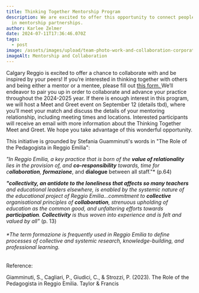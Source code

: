 ```yaml
---
title: Thinking Together Mentorship Program
description: We are excited to offer this opportunity to connect people together
  in mentorship partnerships.
author: Karlee Zelmer
date: 2024-07-11T17:36:46.070Z
tags:
  - post
image: /assets/images/upload/team-photo-work-and-collaboration-corporate-canva-banner.jpg
imageAlt: Mentorship and Collaboration
---
```

Calgary Reggio is excited to offer a chance to collaborate with and be inspired by your peers! If you’re interested in thinking together with others and being either a mentor or a mentee, please fill out [this form. ](https://forms.gle/tDsY5dyJWK4uyB7WA)We’ll endeavor to pair you up in order to collaborate and advance your practice throughout the 2024-2025 year. If there is enough interest in this program, we will host a Meet and Greet event on September 12 (details tbd), where you’ll meet your match and discuss the details of your mentoring relationship, including meeting times and locations. Interested participants will receive an email with more information about the Thinking Together Meet and Greet. We hope you take advantage of this wonderful opportunity.

This initiative is grounded by Stefania Guamminuti's words in "The Role of the Pedagogista in Reggio Emilia":

*"In Reggio Emilia, a key practice that is born of the **value of relationality** lies in the provision of, and **co-responsibility** towards, time for c**ollaboration**, **formazione***, and **dialogue** between all staff."* (p.64)

***"collectivity, an antidote to the loneliness that affects so many teachers** and educational leaders elsewhere, is enabled by the systemic nature of the educational project of Reggio Emilia...commitment to **collective** organisational principles of **collaboration**, strenuous upholding of education as the common good, and unfaltering efforts towards **participation**. **Collectivity** is thus woven into experience and is felt and valued by all"* (p. 13)



###### \*The term formazione is frequently used in Reggio Emilia to define processes of collective and systemic research, knowledge-building, and professional learning. 

Reference:

Giamminuti, S., Cagliari, P., Giudici, C., & Strozzi, P. (2023). The Role of the Pedagogista in Reggio Emilia. Taylor & Francis